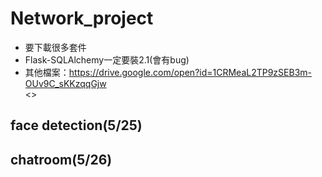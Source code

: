 # Network_project
- 要下載很多套件<br>
- Flask-SQLAlchemy一定要裝2.1(會有bug)<br>
- 其他檔案：https://drive.google.com/open?id=1CRMeaL2TP9zSEB3m-OUv9C_sKKzqqGjw<br><>
## face detection(5/25)<br>
## chatroom(5/26)<br>
